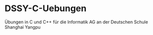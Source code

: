 # DSSY-C-Uebungen
Übungen in C und C++ für die Informatik AG an der Deutschen Schule Shanghai Yangpu
